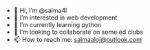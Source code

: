 - 👋 Hi, I’m @salma4l
- 👀 I’m interested in web development 
- 🌱 I’m currently learning python 
- 💞️ I’m looking to collaborate on some ed clubs 
- 📫 How to reach me: salmaaloj@outlook.com 

<!---
salma4l/salma4l is a ✨ special ✨ repository because its `README.md` (this file) appears on your GitHub profile.
You can click the Preview link to take a look at your changes.
--->
